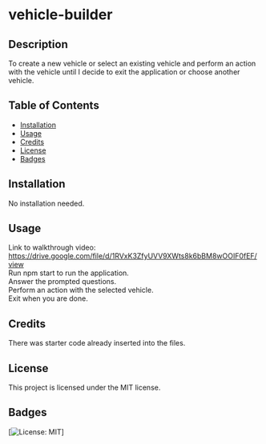 # vehicle-builder

## Description

To create a new vehicle or select an existing vehicle and perform an action with the vehicle until I decide to exit the application or choose another vehicle. 

## Table of Contents

- [Installation](#installation)
- [Usage](#usage)
- [Credits](#credits)
- [License](#license)
- [Badges](#badges)

## Installation

No installation needed.

## Usage

Link to walkthrough video: https://drive.google.com/file/d/1RVxK3ZfyUVV9XWts8k6bBM8wOOIF0fEF/view<br>
Run npm start to run the application.<br> Answer the prompted questions. <br>Perform an action with the selected vehicle. <br>Exit when you are done.

## Credits

There was starter code already inserted into the files.

## License

This project is licensed under the MIT license.

## Badges

[![License: MIT](https://img.shields.io/badge/License-MIT-yellow.svg)]